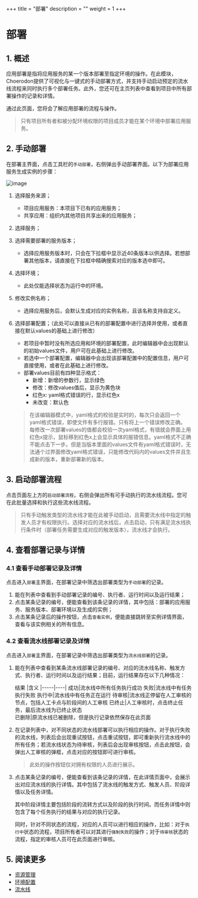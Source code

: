 +++
title = "部署"
description = ""
weight = 1
+++

# 部署

## 1. 概述

应用部署是指将应用服务的某一个版本部署至指定环境的操作。在此模块，Choerodon提供了可视化与一键式的手动部署方式，并支持手动启动预定的流水线流程来同时执行多个部署任务。此外，您还可在主页列表中查看到项目中所有部署操作的记录和详情。

通过此页面，您将会了解应用部署的流程与操作。

<blockquote class="note"> 
只有项目所有者和被分配环境权限的项目成员才能在某个环境中部署应用服务。
</blockquote>

## 2. 手动部署

在部署主界面，点击工具栏的`手动部署`，右侧弹出手动部署界面。以下为部署应用服务生成实例的步骤：

![image](/docs/user-guide/deploy/app-deploy/images/deployment-operation-01.png)

1. 选择服务来源；  
   - 项目应用服务：本项目下已有的应用服务；
   - 共享应用：组织内其他项目共享出来的应用服务；
  
2. 选择服务；
3. 选择需要部署的服务版本；
   - 选择应用服务版本时，只会在下拉框中显示近40条版本以供选择。若想部署其他版本，请直接在下拉框中精确搜索对应的版本选中即可。
4. 选择环境；
   -  此处仅能选择状态为运行中的环境。
5. 修改实例名称； 
   - 选择应用服务后，会默认生成对应的实例名称，且该名称支持自定义。 
6. 选择部署配置；（此处可以直接从已有的部署配置中进行选择并使用，或者直接在默认values的基础上进行修改）
    - 若项目中暂时没有所选应用和环境的部署配置，此时编辑器中会出现默认的初始values文件，用户可在此基础上进行修改。
    - 若选中一个部署配置，编辑器中会出现该部署配置中的配置信息，用户可直接使用，或者在此基础上进行修改。
    - 部署values目前有四种显示格式：
      - 新增：新增的参数行，显示绿色
      - 修改：修改values值后，显示为黄色块
      - 红色x: yaml格式错误的行，显示红色x
      - 未改变：默认色
      
    <blockquote class="note"> 
    在该编辑器模式中，yaml格式的校验是实时的，每次只会返回一个yaml格式错误，即使文件有多行报错。只有将上一个错误修改正确。 每修改一次部署values的值都会校验一次yaml格式，有错就会界面上用红色x提示，鼠标移到红色x上会显示具体的报错信息。yaml格式不正确不能点击下一步。但是当版本里面的values文件有yaml格式错误时，无法通个过界面修改yaml格式错误，只能修改代码内的values文件并且生成新的版本，重新部署新的版本。
    </blockquote>


## 3. 启动部署流程 

点击页面左上方的`启动部署流程`，右侧会弹出所有可手动执行的流水线流程。您可在此批量选择和执行这些流水线流程。  

<blockquote class="note"> 
只有手动触发类型的流水线才能在此被手动启动，且需要流水线中指定的触发人员才有权限执行。选择对应的流水线后，点击启动，只有满足流水线执行条件时（部署任务需要生成对应的触发版本），流水线才会执行。
</blockquote>


## 4. 查看部署记录与详情

### 4.1 查看手动部署记录及详情

点击进入`部署`主界面，在部署记录中筛选出部署类型为`手动部署`的记录。

1. 能在列表中查看到手动部署记录的编号、执行者、运行时间以及运行结果；
2. 点击某条记录的编号，便能查看到该条记录的详情，其中包括：部署的应用服务、服务版本、部署环境以及生成的实例；
3. 点击某条记录后的操作按钮，点击`查看实例`，便能直接跳转至实例详情界面，查看与该实例相关的所有信息。

### 4.2 查看流水线部署记录及详情

点击进入`部署`主界面，在部署记录中筛选出部署类型为`流水线部署`的记录。

1. 能在列表中查看到某条流水线部署记录的编号、对应的流水线名称、触发方式、执行者、运行时间以及运行结果；目前，运行结果存在以下几种情况：  
    
    结果  |含义
|-----|----|
成功|流水线中所有任务执行成功
失败|流水线中有任务执行失败
执行中|流水线中有任务正在运行
待审核|流水线正停留在人工审核的节点，包括人工卡点与阶段间的人工审核
已终止|人工审核时，点击终止任务，最后流水线为已终止状态  
已删除|原流水线已被删除，但是执行记录依然保存在此页面  

2. 在记录列表中，对不同状态的流水线部署可以执行相应的操作。对于执行失败的流水线，列表后会出现重试按钮，点击重试按钮，即可重新执行流水线中的所有任务；若流水线状态为待审核，列表后会出现审核按钮，点击此按钮，会弹出人工审核的弹框，点击对应的按钮即可进行审核。  

    <blockquote class="note"> 此处的操作按钮仅对拥有权限的人员进行展示。</blockquote> 

3. 点击某条记录的编号，便能查看到该条记录的详情，在此详情页面中，会展示出对应流水线的执行详情。其中包括了流水线的触发方式、触发人员、阶段详情以及任务详情。  

    其中阶段详情主要包括阶段的流转方式以及阶段的执行时间。而任务详情中则包含了每个任务执行的结果与对应的执行记录。
    
    同时，针对不同状态的流程，对应的人员可以进行相应的操作，比如：对于`执行中`状态的流程，项目所有者可以对其进行`强制失败`的操作；对于`待审核`状态的流程，指定的审核人员可在此页面进行审核。
    


## 5. 阅读更多

- [资源管理](../resource)
- [环境配置](../../env-config)
- [流水线](../pipline)